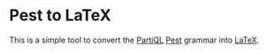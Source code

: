 # Pest to LaTeX

This is a simple tool to convert the [PartiQL] [Pest] grammar into [LaTeX].

[PartiQL]: https://partiql.org/
[Pest]: https://pest.rs/
[LaTeX]: https://www.latex-project.org/
